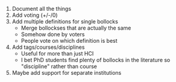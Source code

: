 1. Document all the things
2. Add voting (+/-/0)
3. Add multiple definitions for single bollocks
    - Merge bollockses that are actually the same
    - Somehow done by voters
    - People vote on which definition is best
4. Add tags/courses/disciplines
    - Useful for more than just HCI
    - I bet PhD students find plenty of bollocks in the literature so
      "discipline" rather than course
5. Maybe add support for separate institutions
